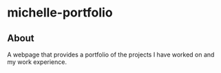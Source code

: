 # michelle-portfolio

## About 
A webpage that provides a portfolio of the projects I have worked on and my work experience.

